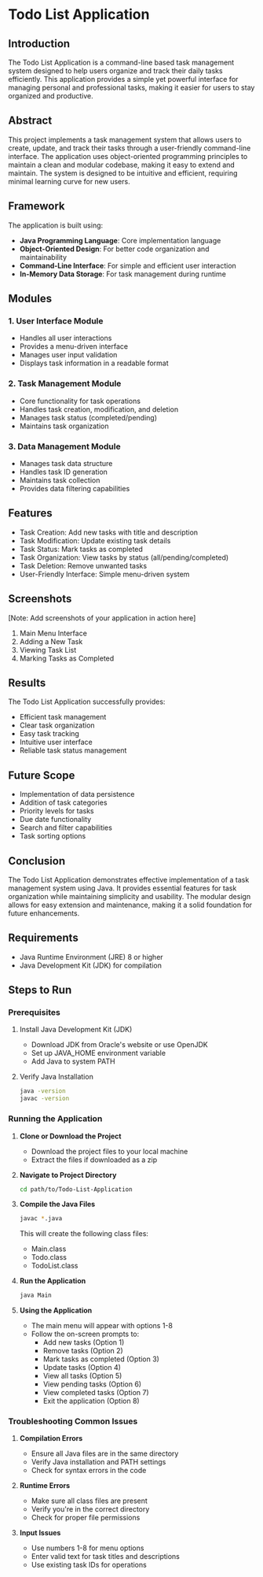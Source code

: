# Todo List Application

## Introduction
The Todo List Application is a command-line based task management system designed to help users organize and track their daily tasks efficiently. This application provides a simple yet powerful interface for managing personal and professional tasks, making it easier for users to stay organized and productive.

## Abstract
This project implements a task management system that allows users to create, update, and track their tasks through a user-friendly command-line interface. The application uses object-oriented programming principles to maintain a clean and modular codebase, making it easy to extend and maintain. The system is designed to be intuitive and efficient, requiring minimal learning curve for new users.

## Framework
The application is built using:
- **Java Programming Language**: Core implementation language
- **Object-Oriented Design**: For better code organization and maintainability
- **Command-Line Interface**: For simple and efficient user interaction
- **In-Memory Data Storage**: For task management during runtime

## Modules

### 1. User Interface Module
- Handles all user interactions
- Provides a menu-driven interface
- Manages user input validation
- Displays task information in a readable format

### 2. Task Management Module
- Core functionality for task operations
- Handles task creation, modification, and deletion
- Manages task status (completed/pending)
- Maintains task organization

### 3. Data Management Module
- Manages task data structure
- Handles task ID generation
- Maintains task collection
- Provides data filtering capabilities

## Features
- Task Creation: Add new tasks with title and description
- Task Modification: Update existing task details
- Task Status: Mark tasks as completed
- Task Organization: View tasks by status (all/pending/completed)
- Task Deletion: Remove unwanted tasks
- User-Friendly Interface: Simple menu-driven system

## Screenshots
[Note: Add screenshots of your application in action here]
1. Main Menu Interface
2. Adding a New Task
3. Viewing Task List
4. Marking Tasks as Completed

## Results
The Todo List Application successfully provides:
- Efficient task management
- Clear task organization
- Easy task tracking
- Intuitive user interface
- Reliable task status management

## Future Scope
- Implementation of data persistence
- Addition of task categories
- Priority levels for tasks
- Due date functionality
- Search and filter capabilities
- Task sorting options

## Conclusion
The Todo List Application demonstrates effective implementation of a task management system using Java. It provides essential features for task organization while maintaining simplicity and usability. The modular design allows for easy extension and maintenance, making it a solid foundation for future enhancements.

## Requirements
- Java Runtime Environment (JRE) 8 or higher
- Java Development Kit (JDK) for compilation

## Steps to Run

### Prerequisites
1. Install Java Development Kit (JDK)
   - Download JDK from Oracle's website or use OpenJDK
   - Set up JAVA_HOME environment variable
   - Add Java to system PATH

2. Verify Java Installation
   ```bash
   java -version
   javac -version
   ```

### Running the Application

1. **Clone or Download the Project**
   - Download the project files to your local machine
   - Extract the files if downloaded as a zip

2. **Navigate to Project Directory**
   ```bash
   cd path/to/Todo-List-Application
   ```

3. **Compile the Java Files**
   ```bash
   javac *.java
   ```
   This will create the following class files:
   - Main.class
   - Todo.class
   - TodoList.class

4. **Run the Application**
   ```bash
   java Main
   ```

5. **Using the Application**
   - The main menu will appear with options 1-8
   - Follow the on-screen prompts to:
     - Add new tasks (Option 1)
     - Remove tasks (Option 2)
     - Mark tasks as completed (Option 3)
     - Update tasks (Option 4)
     - View all tasks (Option 5)
     - View pending tasks (Option 6)
     - View completed tasks (Option 7)
     - Exit the application (Option 8)

### Troubleshooting Common Issues

1. **Compilation Errors**
   - Ensure all Java files are in the same directory
   - Verify Java installation and PATH settings
   - Check for syntax errors in the code

2. **Runtime Errors**
   - Make sure all class files are present
   - Verify you're in the correct directory
   - Check for proper file permissions

3. **Input Issues**
   - Use numbers 1-8 for menu options
   - Enter valid text for task titles and descriptions
   - Use existing task IDs for operations
